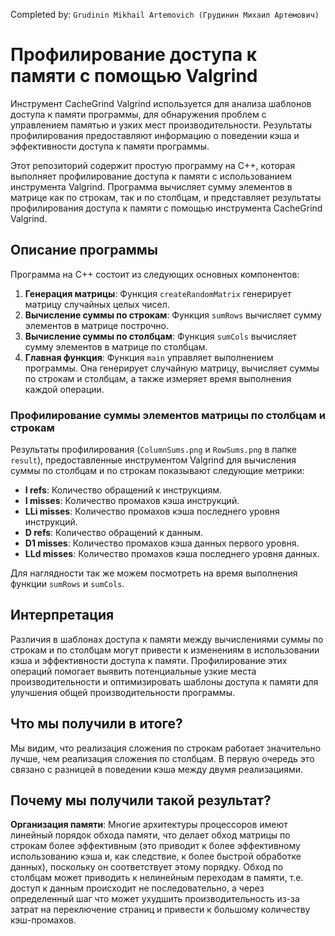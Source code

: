 Completed by: `Grudinin Mikhail Artemovich (Грудинин Михаил Артемович)`

# Профилирование доступа к памяти с помощью Valgrind
Инструмент CacheGrind Valgrind используется для анализа шаблонов доступа к памяти программы, для обнаружения проблем с управлением памятью и узких мест производительности. Результаты профилирования предоставляют информацию о поведении кэша и эффективности доступа к памяти программы.

Этот репозиторий содержит простую программу на C++, которая выполняет профилирование доступа к памяти с использованием инструмента Valgrind. Программа вычисляет сумму элементов в матрице как по строкам, так и по столбцам, и представляет результаты профилирования доступа к памяти с помощью инструмента CacheGrind Valgrind.

## Описание программы

Программа на C++ состоит из следующих основных компонентов:

1. **Генерация матрицы**: Функция `createRandomMatrix` генерирует матрицу случайных целых чисел.
2. **Вычисление суммы по строкам**: Функция `sumRows` вычисляет сумму элементов в матрице построчно.
3. **Вычисление суммы по столбцам**: Функция `sumCols` вычисляет сумму элементов в матрице по столбцам.
4. **Главная функция**: Функция `main` управляет выполнением программы. Она генерирует случайную матрицу, вычисляет суммы по строкам и столбцам, а также измеряет время выполнения каждой операции.

### Профилирование суммы элементов матрицы по столбцам и строкам

Результаты профилирования (`ColumnSums.png` и `RowSums.png` в папке `result`), предоставленные инструментом Valgrind для вычисления суммы по столбцам и по строкам показывают следующие метрики:

- **I refs**: Количество обращений к инструкциям.
- **I misses**: Количество промахов кэша инструкций.
- **LLi misses**: Количество промахов кэша последнего уровня инструкций.
- **D refs**: Количество обращений к данным.
- **D1 misses**: Количество промахов кэша данных первого уровня.
- **LLd misses**: Количество промахов кэша последнего уровня данных.

Для наглядности так же можем посмотреть на время выполнения функции `sumRows` и `sumCols`.

## Интерпретация

Различия в шаблонах доступа к памяти между вычислениями суммы по строкам и по столбцам могут привести к изменениям в использовании кэша и эффективности доступа к памяти. Профилирование этих операций помогает выявить потенциальные узкие места производительности и оптимизировать шаблоны доступа к памяти для улучшения общей производительности программы.

## Что мы получили в итоге? 

Мы видим, что реализация сложения по строкам работает значительно лучше, чем реализация сложения по столбцам. В первую очередь это связано с разницей в поведении кэша между двумя реализациями. 

## Почему мы получили такой результат?

**Организация памяти**: Многие архитектуры процессоров имеют линейный порядок обхода памяти, что делает обход матрицы по строкам более эффективным (это приводит к более эффективному использованию кэша и, как следствие, к более быстрой обработке данных), поскольку он соответствует этому порядку. Обход по столбцам может приводить к нелинейным переходам в памяти, т.е. доступ к данным происходит не последовательно, а через определенный шаг что может ухудшить производительность из-за затрат на переключение страниц и привести к большому количеству кэш-промахов.